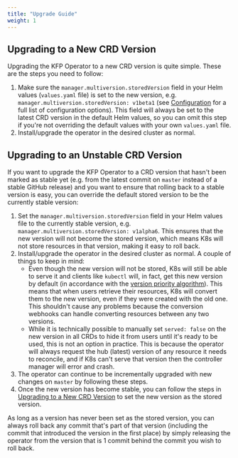 ```yaml
---
title: "Upgrade Guide"
weight: 1
---
```


## Upgrading to a New CRD Version

Upgrading the KFP Operator to a new CRD version is quite simple. These are the steps you need to follow:

1) Make sure the `manager.multiversion.storedVersion` field in your Helm values (`values.yaml` file) is set to the new version, e.g. `manager.multiversion.storedVersion: v1beta1` (see [Configuration](../../reference/configuration) for a full list of configuration options). This field will always be set to the latest CRD version in the default Helm values, so you can omit this step if you're not overriding the default values with your own `values.yaml` file.
1) Install/upgrade the operator in the desired cluster as normal. 

## Upgrading to an Unstable CRD Version

If you want to upgrade the KFP Operator to a CRD version that hasn't been marked as stable yet (e.g. from the latest commit on `master` instead of a stable GitHub release) and you want to ensure that rolling back to a stable version is easy, you can override the default stored version to be the currently stable version:

1) Set the `manager.multiversion.storedVersion` field in your Helm values file to the currently stable version, e.g. `manager.multiversion.storedVersion: v1alpha6`. This ensures that the new version will not become the stored version, which means K8s will not store resources in that version, making it easy to roll back.
1) Install/upgrade the operator in the desired cluster as normal. A couple of things to keep in mind:
    - Even though the new version will not be stored, K8s will still be able to serve it and clients like `kubectl` will, in fact, get this new version by default (in accordance with the [version priority algorithm](https://kubernetes.io/docs/tasks/extend-kubernetes/custom-resources/custom-resource-definition-versioning/#version-priority)). This means that when users retrieve their resources, K8s will convert them to the new version, even if they were created with the old one. This shouldn't cause any problems because the conversion webhooks can handle converting resources between any two versions.
    - While it is technically possible to manually set `served: false` on the new version in all CRDs to hide it from users until it's ready to be used, this is not an option in practice. This is because the operator will always request the hub (latest) version of any resource it needs to reconcile, and if K8s can't serve that version then the controller manager will error and crash.
1) The operator can continue to be incrementally upgraded with new changes on `master` by following these steps.
1) Once the new version has become stable, you can follow the steps in [Upgrading to a New CRD Version](#upgrading-to-a-new-crd-version) to set the new version as the stored version.

As long as a version has never been set as the stored version, you can always roll back any commit that's part of that version (including the commit that introduced the version in the first place) by simply releasing the operator from the version that is 1 commit behind the commit you wish to roll back.

